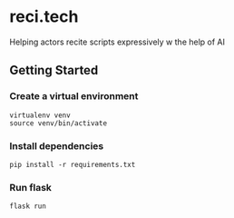 # reci.tech
Helping actors recite scripts expressively w the help of AI

## Getting Started
### Create a virtual environment
``` shell
virtualenv venv
source venv/bin/activate
```
### Install dependencies
``` shell
pip install -r requirements.txt
```
### Run flask
``` shell
flask run
```

